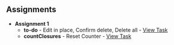 ## Assignments

- **Assignment 1**  
  - **to-do** - Edit in place, Confirm delete, Delete all - [View Task](todo/README.md)  
  - **countClosures** - Reset Counter - [View Task](countClosures/)
